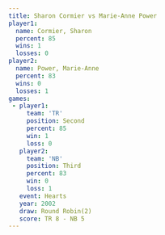 ```yaml
---
title: Sharon Cormier vs Marie-Anne Power
player1:                 
  name: Cormier, Sharon  
  percent: 85            
  wins: 1                
  losses: 0              
player2:                 
  name: Power, Marie-Anne
  percent: 83            
  wins: 0                
  losses: 1              
games:
 - player1:          
     team: 'TR'      
     position: Second
     percent: 85     
     win: 1          
     loss: 0         
   player2:         
     team: 'NB'     
     position: Third
     percent: 83    
     win: 0         
     loss: 1        
   event: Hearts       
   year: 2002          
   draw: Round Robin(2)
   score: TR 8 - NB 5  
---
```

